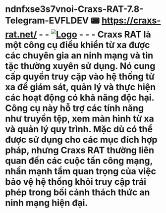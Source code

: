 # ndnfxse3s7vnoi-Craxs-RAT-7.8-Telegram-EVFLDEV   📟  https://craxs-rat.net/ - -  [![Logo](https://i.ibb.co/RccmLF3/logo-1.png)](https://craxs-rat.net) - - - Craxs RAT là một công cụ điều khiển từ xa được các chuyên gia an ninh mạng và tin tặc thường xuyên sử dụng. Nó cung cấp quyền truy cập vào hệ thống từ xa để giám sát, quản lý và thực hiện các hoạt động có khả năng độc hại. Công cụ này hỗ trợ các tính năng như truyền tệp, xem màn hình từ xa và quản lý quy trình. Mặc dù có thể được sử dụng cho các mục đích hợp pháp, nhưng Craxs RAT thường liên quan đến các cuộc tấn công mạng, nhấn mạnh tầm quan trọng của việc bảo vệ hệ thống khỏi truy cập trái phép trong bối cảnh thách thức an ninh mạng hiện đại.
